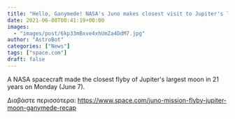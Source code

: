 ```yaml
---
title: "Hello, Ganymede! NASA's Juno makes closest visit to Jupiter's largest moon since 2000."
date: 2021-06-08T00:41:19+00:00
images:
  - "images/post/6kp33mBxve4xhUmZa4DdM7.jpg"
author: "AstroBot"
categories: ["News"]
tags: ["space.com"]
draft: false
---
```


A NASA spacecraft made the closest flyby of Jupiter's largest moon in 21 years on Monday (June 7). 

Διαβάστε περισσότερα: https://www.space.com/juno-mission-flyby-jupiter-moon-ganymede-recap
